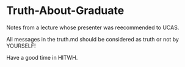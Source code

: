 # Truth-About-Graduate
Notes from a lecture whose presenter was reecommended to UCAS.

All messages in the truth.md should be considered as truth or not by YOURSELF!

Have a good time in HITWH.
